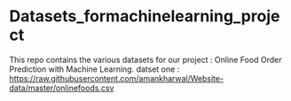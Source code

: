 # Datasets_formachinelearning_project

This repo contains the various datasets for our project : Online Food Order Prediction with Machine Learning.
datset  one : https://raw.githubusercontent.com/amankharwal/Website-data/master/onlinefoods.csv
 
 
